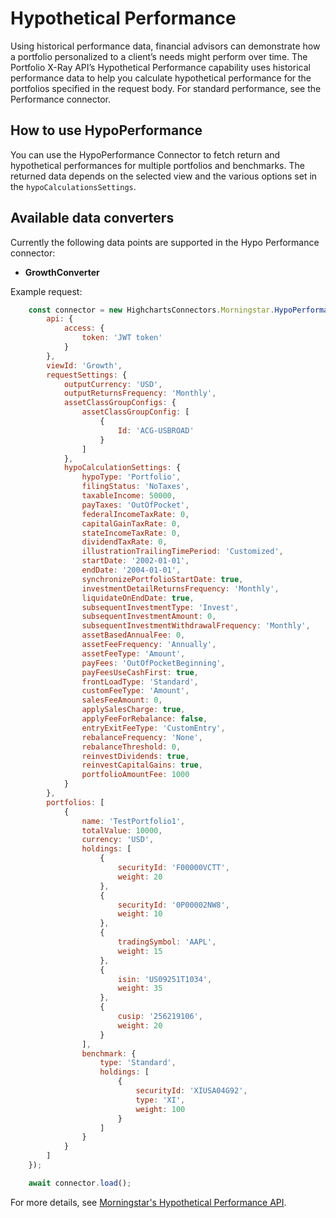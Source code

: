 # Hypothetical Performance

Using historical performance data, financial advisors can demonstrate how a portfolio personalized to a client’s needs might perform over time. The Portfolio X-Ray API’s Hypothetical Performance capability uses historical performance data to help you calculate hypothetical performance for the portfolios specified in the request body.
For standard performance, see the Performance connector.

## How to use HypoPerformance

You can use the HypoPerformance Connector to fetch return and hypothetical performances for multiple portfolios and benchmarks.
The returned data depends on the selected view and the various options set in the `hypoCalculationsSettings`.

## Available data converters

Currently the following data points are supported in the Hypo Performance connector:

- **GrowthConverter**

Example request:

```js
    const connector = new HighchartsConnectors.Morningstar.HypoPerformanceConnector({
        api: {
            access: {
                token: 'JWT token'
            }
        },
        viewId: 'Growth',
        requestSettings: {
            outputCurrency: 'USD',
            outputReturnsFrequency: 'Monthly',
            assetClassGroupConfigs: {
                assetClassGroupConfig: [
                    {
                        Id: 'ACG-USBROAD'
                    }
                ]
            },
            hypoCalculationSettings: {
                hypoType: 'Portfolio',
                filingStatus: 'NoTaxes',
                taxableIncome: 50000,
                payTaxes: 'OutOfPocket',
                federalIncomeTaxRate: 0,
                capitalGainTaxRate: 0,
                stateIncomeTaxRate: 0,
                dividendTaxRate: 0,
                illustrationTrailingTimePeriod: 'Customized',
                startDate: '2002-01-01',
                endDate: '2004-01-01',
                synchronizePortfolioStartDate: true,
                investmentDetailReturnsFrequency: 'Monthly',
                liquidateOnEndDate: true,
                subsequentInvestmentType: 'Invest',
                subsequentInvestmentAmount: 0,
                subsequentInvestmentWithdrawalFrequency: 'Monthly',
                assetBasedAnnualFee: 0,
                assetFeeFrequency: 'Annually',
                assetFeeType: 'Amount',
                payFees: 'OutOfPocketBeginning',
                payFeesUseCashFirst: true,
                frontLoadType: 'Standard',
                customFeeType: 'Amount',
                salesFeeAmount: 0,
                applySalesCharge: true,
                applyFeeForRebalance: false,
                entryExitFeeType: 'CustomEntry',
                rebalanceFrequency: 'None',
                rebalanceThreshold: 0,
                reinvestDividends: true,
                reinvestCapitalGains: true,
                portfolioAmountFee: 1000
            }
        },
        portfolios: [
            {
                name: 'TestPortfolio1',
                totalValue: 10000,
                currency: 'USD',
                holdings: [
                    {
                        securityId: 'F00000VCTT',
                        weight: 20
                    },
                    {
                        securityId: '0P00002NW8',
                        weight: 10
                    },
                    {
                        tradingSymbol: 'AAPL',
                        weight: 15
                    },
                    {
                        isin: 'US09251T1034',
                        weight: 35
                    },
                    {
                        cusip: '256219106',
                        weight: 20
                    }
                ],
                benchmark: {
                    type: 'Standard',
                    holdings: [
                        {
                            securityId: 'XIUSA04G92',
                            type: 'XI',
                            weight: 100
                        }
                    ]
                }
            }
        ]
    });

    await connector.load();
```

For more details, see [Morningstar's Hypothetical Performance API].

[Morningstar's Hypothetical Performance API]: https://developer.morningstar.com/direct-web-services/documentation/direct-web-services/portfolio-analysis-americas/hypothetical-performance
